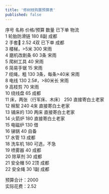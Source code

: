 ```yaml
---
title: '修树枝购置预算表'
published: false
---
```

序号	名称	价格/预算	数量	已下单	物流  
1	轮胎防滑链	180	8副		成都  
2	手套🧤	2.52	4双	已下单	成都  
3	楼梯，>5米	300			宋雨  
4	磨机改剧条	60	3条		宋雨  
5	爬树工具	40			宋雨  
6	简易手锯	15			宋雨  
7	缆绳，粗	130	3条，每条>40米		宋雨  
8	电线	130	2.5#，>80米长	 	宋雨  
9	高枝剪	70			宋雨  
10	绕线盘	65			成都  
11	床，两张（行军床、木床）	250			直接寄白土老家  
12	棉絮	240	4床		直接寄白土老家  
13	铺床的	130	两床		直接寄白土老家  
14	火箭炉	180			直接寄白土老家  
15	电磁炉	130			借  
16	锑锅	40			自备  
17	水管	13			成都  
18	洗车机	180			可选，不急  
19	喷雾器	40			成都  
20	除草剂	30			成都  
21	安全帽	50	2顶		成都  
22	安全绳	30	1副		成都  

预算合计：2000               
实际花费：2.52
